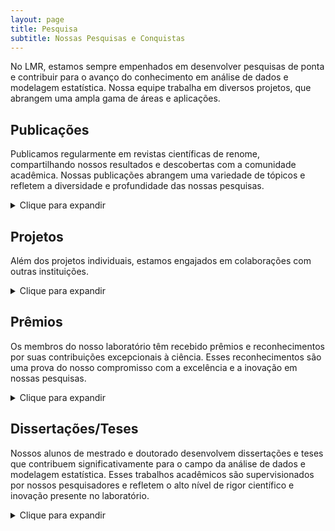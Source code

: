```yaml
---
layout: page
title: Pesquisa
subtitle: Nossas Pesquisas e Conquistas
---
```


No LMR, estamos sempre empenhados em desenvolver pesquisas de ponta e contribuir para o avanço do conhecimento em análise de dados e modelagem estatística. Nossa equipe trabalha em diversos projetos, que abrangem uma ampla gama de áreas e aplicações.


## Publicações  <i class="fa-solid fa-file-lines"></i>

Publicamos regularmente em revistas científicas de renome, compartilhando nossos resultados e descobertas com a comunidade acadêmica. Nossas publicações abrangem uma variedade de tópicos e refletem a diversidade e profundidade das nossas pesquisas.

<details>
  <summary>Clique para expandir</summary>
-
</details>


## Projetos <i class="fa-solid fa-diagram-project"></i>

Além dos projetos individuais, estamos engajados em colaborações com outras instituições.

<details>
  <summary>Clique para expandir</summary>
-
</details>

## Prêmios <i class="fa-solid fa-trophy" style='font-size:20px'></i>

Os membros do nosso laboratório têm recebido prêmios e reconhecimentos por suas contribuições excepcionais à ciência. Esses reconhecimentos são uma prova do nosso compromisso com a excelência e a inovação em nossas pesquisas.

<details>
  <summary>Clique para expandir</summary>
-
</details>


## Dissertações/Teses <i class="fa-solid fa-book" style='font-size:20px'></i>

Nossos alunos de mestrado e doutorado desenvolvem dissertações e teses que contribuem significativamente para o campo da análise de dados e modelagem estatística. Esses trabalhos acadêmicos são supervisionados por nossos pesquisadores e refletem o alto nível de rigor científico e inovação presente no laboratório.

<details>
  <summary>Clique para expandir</summary>
-
</details>
